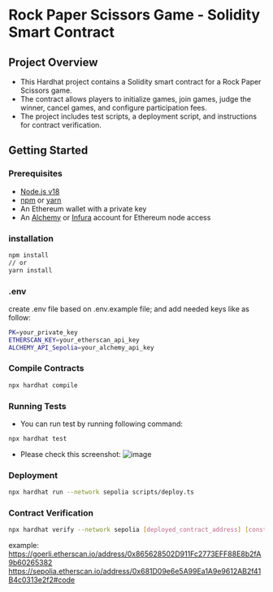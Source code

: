 # Rock Paper Scissors Game - Solidity Smart Contract

## Project Overview

- This Hardhat project contains a Solidity smart contract for a Rock Paper Scissors game.
- The contract allows players to initialize games, join games, judge the winner, cancel games, and configure participation fees.
- The project includes test scripts, a deployment script, and instructions for contract verification.

## Getting Started

### Prerequisites

- [Node.js v18](https://nodejs.org/en/)
- [npm](https://www.npmjs.com/) or [yarn](https://yarnpkg.com/)
- An Ethereum wallet with a private key
- An [Alchemy](https://www.alchemy.com/) or [Infura](https://www.infura.io/) account for Ethereum node access

### installation

```bash
npm install
// or
yarn install
```

### .env

create .env file based on .env.example file;
and add needed keys like as follow:

```bash
PK=your_private_key
ETHERSCAN_KEY=your_etherscan_api_key
ALCHEMY_API_Sepolia=your_alchemy_api_key
```

### Compile Contracts

```bash
npx hardhat compile
```

### Running Tests

- You can run test by running following command:

```bash
npx hardhat test
```

- Please check this screenshot:
  ![image](https://github.com/seosigoto/guchokipa/assets/74290267/2be8f2a9-72cb-4c12-8c21-d42ec0adff32)


### Deployment

```bash
npx hardhat run --network sepolia scripts/deploy.ts
```

### Contract Verification

```bash
npx hardhat verify --network sepolia [deployed_contract_address] [constructor_arguments]
```

example:
https://goerli.etherscan.io/address/0x865628502D911Fc2773EFF88E8b2fA9b60265382
https://sepolia.etherscan.io/address/0x681D09e6e5A99Ea1A9e9612AB2f41B4c0313e2f2#code
